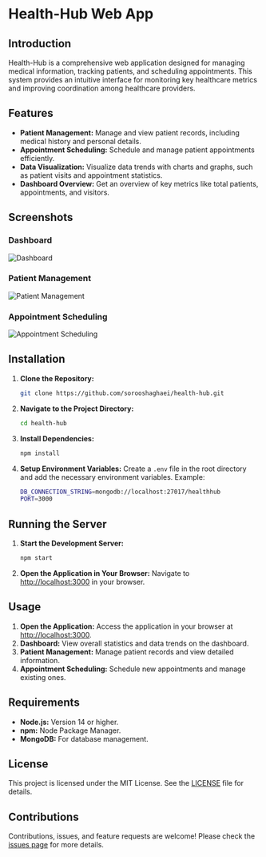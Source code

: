 # Health-Hub Web App

## Introduction
Health-Hub is a comprehensive web application designed for managing medical information, tracking patients, and scheduling appointments. This system provides an intuitive interface for monitoring key healthcare metrics and improving coordination among healthcare providers.

## Features
- **Patient Management:** Manage and view patient records, including medical history and personal details.
- **Appointment Scheduling:** Schedule and manage patient appointments efficiently.
- **Data Visualization:** Visualize data trends with charts and graphs, such as patient visits and appointment statistics.
- **Dashboard Overview:** Get an overview of key metrics like total patients, appointments, and visitors.

## Screenshots

### Dashboard
![Dashboard](https://github.com/sorooshaghaei/health-hub/assets/dashboard-screenshot.png)

### Patient Management
![Patient Management](https://github.com/sorooshaghaei/health-hub/assets/patient-management-screenshot.png)

### Appointment Scheduling
![Appointment Scheduling](https://github.com/sorooshaghaei/health-hub/assets/appointment-scheduling-screenshot.png)

## Installation

1. **Clone the Repository:**
    ```bash
    git clone https://github.com/sorooshaghaei/health-hub.git
    ```

2. **Navigate to the Project Directory:**
    ```bash
    cd health-hub
    ```

3. **Install Dependencies:**
    ```bash
    npm install
    ```

4. **Setup Environment Variables:**
    Create a `.env` file in the root directory and add the necessary environment variables. Example:
    ```bash
    DB_CONNECTION_STRING=mongodb://localhost:27017/healthhub
    PORT=3000
    ```

## Running the Server

1. **Start the Development Server:**
    ```bash
    npm start
    ```

2. **Open the Application in Your Browser:**
    Navigate to [http://localhost:3000](http://localhost:3000) in your browser.

## Usage

1. **Open the Application:** Access the application in your browser at [http://localhost:3000](http://localhost:3000).
2. **Dashboard:** View overall statistics and data trends on the dashboard.
3. **Patient Management:** Manage patient records and view detailed information.
4. **Appointment Scheduling:** Schedule new appointments and manage existing ones.

## Requirements

- **Node.js:** Version 14 or higher.
- **npm:** Node Package Manager.
- **MongoDB:** For database management.

## License
This project is licensed under the MIT License. See the [LICENSE](LICENSE) file for details.

## Contributions
Contributions, issues, and feature requests are welcome! Please check the [issues page](https://github.com/sorooshaghaei/health-hub/issues) for more details.
